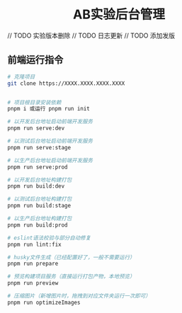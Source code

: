 <h1 align="center">AB实验后台管理</h1>

// TODO 实验版本删除
// TODO 日志更新
// TODO 添加发版

## 前端运行指令

```bash
# 克隆项目
git clone https://XXXX.XXXX.XXXX.XXXX


# 项目根目录安装依赖
pnpm i 或运行 pnpm run init

# 以开发后台地址启动前端开发服务
pnpm run serve:dev

# 以测试后台地址启动前端开发服务
pnpm run serve:stage

# 以生产后台地址启动前端开发服务
pnpm run serve:prod

# 以开发后台地址构建打包
pnpm run build:dev

# 以测试后台地址构建打包
pnpm run build:stage

# 以生产后台地址构建打包
pnpm run build:prod

# eslint语法校验与部分自动修复
pnpm run lint:fix

# husky文件生成（已经配置好了，一般不需要运行）
pnpm run prepare

# 预览构建项目服务（直接运行打包产物，本地预览）
pnpm run preview

# 压缩图片（新增图片时，拖拽到对应文件夹运行一次即可）
pnpm run optimizeImages
```
